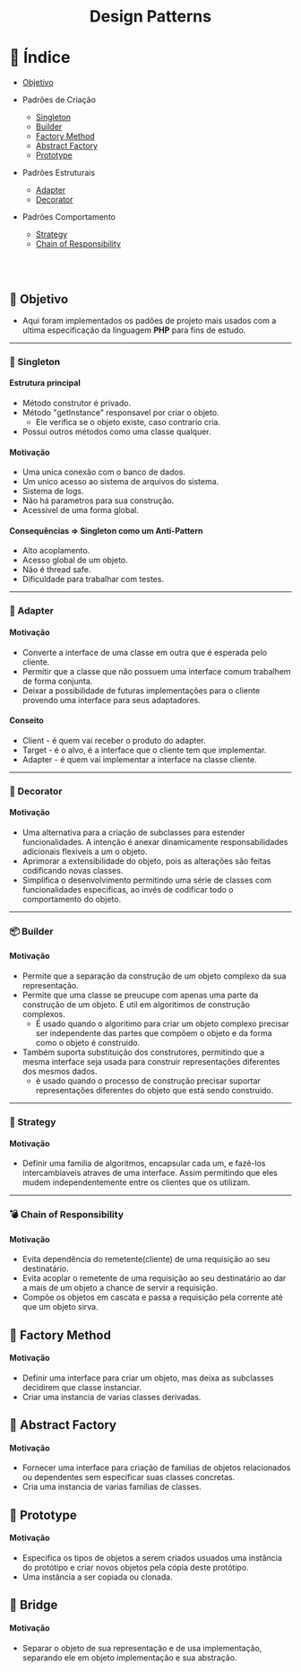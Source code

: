 <h1 align="center">
  Design Patterns
</h1>

# :bookmark_tabs: Índice

- [Objetivo](#objetivo)

- Padrões de Criação
    - [Singleton](#singleton)
    - [Builder](#builder)
    - [Factory Method](#factoryMethod)
    - [Abstract Factory](#abstractFactory)
    - [Prototype](#prototype)

- Padrôes Estruturais 
    - [Adapter](#adapter)
    - [Decorator](#decorator)

- Padrôes Comportamento
    - [Strategy](#strategy)
    - [Chain of Responsibility](#chainOfResponsibility)

<br><br>
<a id="objetivo"></a>
## :dart: Objetivo

- Aqui foram implementados os padões de projeto mais usados com a ultima especificação da linguagem <b>PHP</b> para fins de estudo.

<hr>

<a id="singleton"></a>
### :gem: Singleton <br>

#### Estrutura principal

- Método construtor é privado.
- Método "getInstance" responsavel por criar o objeto.
    - Ele verifica se o objeto existe, caso contrario cria.
- Possui outros métodos como uma classe qualquer.

#### Motivação

- Uma unica conexão com o banco de dados.
- Um unico acesso ao sistema de arquivos do sistema.
- Sistema de logs.
- Não há parametros para sua construção.
- Acessivel de uma forma global.

#### Consequências => Singleton como um Anti-Pattern

- Alto acoplamento.
- Acesso global de um objeto.
- Não é thread safe.
- Dificuldade para trabalhar com testes.

<hr>

<a id="adapter"></a>
### :wrench: Adapter <br>

#### Motivação

- Converte a interface de uma classe em outra que é esperada pelo cliente.
- Permitir que a classe que não possuem uma interface comum trabalhem de forma conjunta.
- Deixar a possibilidade de futuras implementações para o cliente provendo uma interface para seus adaptadores.

#### Conseito

- Client - é quem vai receber o produto do adapter.
- Target - é o alvo, é a interface que o cliente tem que implementar.
- Adapter - é quem vai implementar a interface na classe cliente.

<hr>

<a id="decorator"></a>
### :christmas_tree: Decorator <br>

#### Motivação

- Uma alternativa para a criação de subclasses para estender funcionalidades. A intenção é anexar dinamicamente responsabilidades adicionais flexiveis a um o objeto.
- Aprimorar a extensibilidade do objeto, pois as alterações são feitas codificando novas classes.
- Simplifica o desenvolvimento permitindo uma série de classes com funcionalidades especificas, ao invés de codificar todo o comportamento do objeto.

<hr>

<a id="builder"></a>
### :package: Builder <br>

#### Motivação

- Permite que a separação da construção de um objeto complexo da sua representação.
- Permite que uma classe se preucupe com apenas uma parte da construção de um objeto. É util em algoritimos de construção complexos.
    - É usado quando o algoritimo para criar um objeto complexo precisar ser independente das partes que compõem o objeto e da forma como o objeto é construido.
- Também suporta substituição dos construtores, permitindo que a mesma interface seja usada para construir representações diferentes dos mesmos dados.
    - è usado quando o processo de construção precisar suportar representações diferentes do objeto que está sendo construido.

<hr>

<a id="strategy"></a>
### :dart: Strategy <br>

#### Motivação

- Definir uma familia de algoritmos, encapsular cada um, e fazê-los intercambiaveis atraves de uma interface. Assim permitindo que eles mudem independentemente entre os clientes que os utilizam. 

<hr>

<a id="chainOfResponsibility"></a>
### :bomb: Chain of Responsibility <br>

#### Motivação

- Evita dependência do remetente(cliente) de uma requisição ao seu destinatário.
- Evita acoplar o remetente de uma requisição ao seu destinatário ao dar a mais de um objeto a chance de servir a requisição.
- Compõe os objetos em cascata e passa a requisição pela corrente até que um objeto sirva.

<a id="factoryMethod"></a>
## :star2: Factory Method <br>

#### Motivação

- Definir uma interface para criar um objeto, mas deixa as subclasses decidirem que classe instanciar.
- Criar uma instancia de varias classes derivadas.


<a id="abstractFactory"></a>
## :star2: Abstract Factory <br>

#### Motivação

- Fornecer uma interface para criação de familias de objetos relacionados ou dependentes sem especificar suas classes concretas.
- Cria uma instancia de varias familias de classes.

<a id="prototype"></a>
## :station: Prototype <br>

#### Motivação

- Especifica os tipos  de objetos a serem criados usuados uma instância do protótipo e criar novos objetos pela cópia deste protótipo.
- Uma instância a ser copiada ou clonada.


## :bridge_at_night: Bridge

#### Motivação

- Separar o objeto de sua representação e de usa implementação, separando ele em objeto implementação e sua abstração.